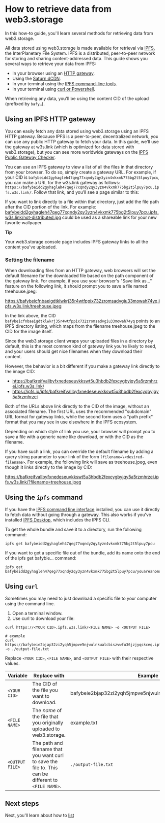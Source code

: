 # How to retrieve data from web3.storage

In this how-to guide, you'll learn several methods for retrieving data from web3.storage.

All data stored using web3.storage is made available for retrieval via [IPFS](https://ipfs.io/), the InterPlanetary File System. IPFS is a distributed, peer-to-peer network for storing and sharing content-addressed data. This guide shows you several ways to retrieve your data from IPFS:

- In your browser using an [HTTP gateway](/docs/how-tos/retrieve/#using-an-ipfs-http-gateway).
- Using the [Saturn dCDN](https://saturn.tech/).
- In your terminal using the [IPFS command-line tools](/docs/how-tos/retrieve/#using-the-ipfs-command-line).
- In your terminal using [curl or Powershell](/docs/how-tos/retrieve/#using-curl-or-powershell).

When retrieving any data, you'll be using the content CID of the upload (prefixed by `bafy…`).

## Using an IPFS HTTP gateway

You can easily fetch any data stored using web3.storage using an IPFS HTTP gateway. Because IPFS is a peer-to-peer, decentralized network, you can use any public HTTP gateway to fetch your data. In this guide, we'll use the gateway at w3s.link (which is optimized for data stored with web3.storage), but you can see more worldwide gateways on the [IPFS Public Gateway Checker](https://ipfs.github.io/public-gateway-checker/).

You can use an IPFS gateway to view a list of all the files in that directory from your browser. To do so, simply create a gateway URL. For example, if your CID is `bafybeidd2gyhagleh47qeg77xqndy2qy3yzn4vkxmk775bg2t5lpuy7pcu`, you can make a URL for the w3s.link gateway as follows: `https://bafybeidd2gyhagleh47qeg77xqndy2qy3yzn4vkxmk775bg2t5lpuy7pcu.ipfs.w3s.link/`. Follow that link, and you'll see a page similar to this:

If you want to link directly to a file within that directory, just add the file path after the CID portion of the link. For example: [bafybeidd2gyhagleh47qeg77xqndy2qy3yzn4vkxmk775bg2t5lpuy7pcu.ipfs.w3s.link/not-distributed.jpg](https://bafybeidd2gyhagleh47qeg77xqndy2qy3yzn4vkxmk775bg2t5lpuy7pcu.ipfs.w3s.link/not-distributed.jpg) could be used as a shareable link for your new favorite wallpaper.

**Tip**

Your web3.storage console page includes IPFS gateway links to all the content you've uploaded.

### Setting the filename

When downloading files from an HTTP gateway, web browsers will set the default filename for the downloaded file based on the path component of the gateway link. For example, if you use your browser's "Save link as..." feature on the following link, it should prompt you to save a file named treehouse.jpeg:

<https://bafybeicfnbaeigdtklwkrj35r4wtfppix732zromsadvgiu33mowah74yq.ipfs.w3s.link/treehouse.jpeg>

In the link above, the CID `bafybeicfnbaeigdtklwkrj35r4wtfppix732zromsadvgiu33mowah74yq` points to an IPFS directory listing, which maps from the filename treehouse.jpeg to the CID for the image itself.

Since the web3.storage client wraps your uploaded files in a directory by default, this is the most common kind of gateway link you're likely to need, and your users should get nice filenames when they download their content.

However, the behavior is a bit different if you make a gateway link directly to the image CID:

- <https://bafkreifvallbyfxnedeseuvkkswt5u3hbdb2fexcygbyjqy5a5rzmhrzei.ipfs.w3s.link/>
- <https://ipfs.io/ipfs/bafkreifvallbyfxnedeseuvkkswt5u3hbdb2fexcygbyjqy5a5rzmhrzei>

Both of the URLs above link directly to the CID of the image, without an associated filename. The first URL uses the recommended "subdomain" URL format for gateway links, while the second form uses a "path prefix" format that you may see in use elsewhere in the IPFS ecosystem.

Depending on which style of link you use, your browser will prompt you to save a file with a generic name like download, or with the CID as the filename.

If you have such a link, you can override the default filename by adding a query string parameter to your link of the form `?filename=\<desired-filename>`. For example, the following link will save as treehouse.jpeg, even though it links directly to the image by CID:

<https://bafkreifvallbyfxnedeseuvkkswt5u3hbdb2fexcygbyjqy5a5rzmhrzei.ipfs.w3s.link/?filename=treehouse.jpeg>

## Using the `ipfs` command

If you have the [IPFS command line interface](https://docs.ipfs.io/how-to/command-line-quick-start/) installed, you can use it directly to fetch data without going through a gateway. This also works if you've installed [IPFS Desktop](https://docs.ipfs.io/install/ipfs-desktop/), which includes the IPFS CLI.

To get the whole bundle and save it to a directory, run the following command:

```shell
ipfs get bafybeidd2gyhagleh47qeg77xqndy2qy3yzn4vkxmk775bg2t5lpuy7pcu
```

If you want to get a specific file out of the bundle, add its name onto the end of the ipfs get bafybie... command:

```shell
ipfs get bafybeidd2gyhagleh47qeg77xqndy2qy3yzn4vkxmk775bg2t5lpuy7pcu/youareanonsense.jpg
```

## Using `curl`

Sometimes you may need to just download a specific file to your computer using the command line.

1. Open a terminal window.
2. Use curl to download your file:

```shell
curl https://<YOUR CID>.ipfs.w3s.link/<FILE NAME> -o <OUTPUT FILE>

# example
curl https://bafybeie2bjap32zi2yqh5jmpve5njwulnkualcbiszvwfu36jzjyqskceq.ipfs.w3s.link/example.txt -o ./output-file.txt
```

Replace `<YOUR CID>`, `<FILE NAME>`, and `<OUTPUT FILE>` with their respective values.

| Variable | Replace with | Example |
| --- | --- | --- |
| `<YOUR CID>` | The CID of the file you want to download. | bafybeie2bjap32zi2yqh5jmpve5njwulnkualcbiszvwfu36jzjyqskceq |
| `<FILE NAME>` | The _name_ of the file that you originally uploaded to web3.storage. | example.txt |
| `<OUTPUT FILE>` | The path and filename that you want curl to save the file to. This can be different to `<FILE NAME>`. | `./output-file.txt` |

## Next steps

Next, you'll learn about how to [list](https://web3.storage/docs/how-tos/list/)
